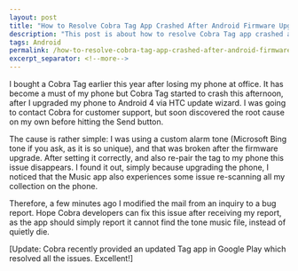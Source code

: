 ```yaml
---
layout: post
title: "How to Resolve Cobra Tag App Crashed After Android Firmware Upgrade"
description: "This post is about how to resolve Cobra Tag app crashed after Android firmware upgrade."
tags: Android
permalink: /how-to-resolve-cobra-tag-app-crashed-after-android-firmware-upgrade-56cbd9d116e
excerpt_separator: <!--more-->
---
```

I bought a Cobra Tag earlier this year after losing my phone at office. It has become a must of my phone but Cobra Tag started to crash this afternoon, after I upgraded my phone to Android 4 via HTC update wizard. I was going to contact Cobra for customer support, but soon discovered the root cause on my own before hitting the Send button.
<!--more-->

The cause is rather simple: I was using a custom alarm tone (Microsoft Bing tone if you ask, as it is so unique), and that was broken after the firmware upgrade. After setting it correctly, and also re-pair the tag to my phone this issue disappears. I found it out, simply because upgrading the phone, I noticed that the Music app also experiences some issue re-scanning all my collection on the phone.

Therefore, a few minutes ago I modified the mail from an inquiry to a bug report. Hope Cobra developers can fix this issue after receiving my report, as the app should simply report it cannot find the tone music file, instead of quietly die.

[Update: Cobra recently provided an updated Tag app in Google Play which resolved all the issues. Excellent!]
